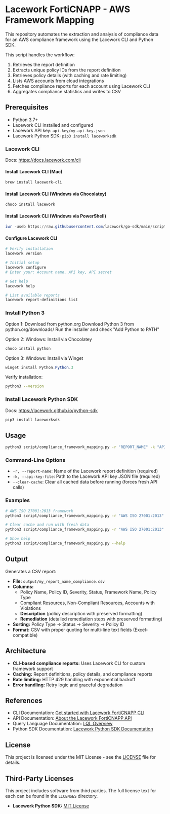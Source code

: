 # Lacework FortiCNAPP - AWS Framework Mapping

This repository automates the extraction and analysis of compliance data for an AWS compliance framework using the Lacework CLI and Python SDK.

This script handles the workflow:
1. Retrieves the report definition
2. Extracts unique policy IDs from the report definition
3. Retrieves policy details (with caching and rate limiting)
4. Lists AWS accounts from cloud integrations
5. Fetches compliance reports for each account using Lacework CLI
6. Aggregates compliance statistics and writes to CSV

## Prerequisites

- Python 3.7+
- Lacework CLI installed and configured
- Lacework API key: `api-key/my-api-key.json`
- Lacework Python SDK: `pip3 install laceworksdk`

### Lacework CLI

Docs: https://docs.lacework.com/cli

#### Install Lacework CLI (Mac)
```bash
brew install lacework-cli
```

#### Install Lacework CLI (Windows via Chocolatey)
```powershell
choco install lacework
```

#### Install Lacework CLI (Windows via PowerShell)
```powershell
iwr -useb https://raw.githubusercontent.com/lacework/go-sdk/main/scripts/install.ps1 | iex
```

#### Configure Lacework CLI
```bash
# Verify installation
lacework version

# Initial setup
lacework configure
# Enter your: Account name, API key, API secret

# Get help 
lacework help

# List available reports
lacework report-definitions list
```

### Install Python 3

Option 1: Download from python.org
Download Python 3 from python.org/downloads/
Run the installer and check "Add Python to PATH"

Option 2: Windows: Install via Chocolatey
```powershell
choco install python
```

Option 3: Windows: Install via Winget
```powershell
winget install Python.Python.3
```

Verify installation:
```bash
python3 --version
```

### Install Lacework Python SDK

Docs: https://lacework.github.io/python-sdk
```bash
pip3 install laceworksdk
```

## Usage

```bash
python3 script/compliance_framework_mapping.py -r "REPORT_NAME" -k "API_KEY_FILE" [--clear-cache]
```

### Command-Line Options

- `-r, --report-name`: Name of the Lacework report definition (required)
- `-k, --api-key-file`: Path to the Lacework API key JSON file (required)
- `--clear-cache`: Clear all cached data before running (forces fresh API calls)

### Examples

```bash
# AWS ISO 27001:2013 framework
python3 script/compliance_framework_mapping.py -r "AWS ISO 27001:2013" -k api-key/my-lw-api-key.json

# Clear cache and run with fresh data
python3 script/compliance_framework_mapping.py -r "AWS ISO 27001:2013" -k api-key/my-lw-api-key.json --clear-cache

# Show help
python3 script/compliance_framework_mapping.py --help
```

## Output

Generates a CSV report:
- **File:** `output/my_report_name_compliance.csv`
- **Columns:** 
  - Policy Name, Policy ID, Severity, Status, Framework Name, Policy Type
  - Compliant Resources, Non-Compliant Resources, Accounts with Violations
  - **Description** (policy description with preserved formatting)
  - **Remediation** (detailed remediation steps with preserved formatting)
- **Sorting:** Policy Type → Status → Severity → Policy ID
- **Format:** CSV with proper quoting for multi-line text fields (Excel-compatible)

## Architecture

- **CLI-based compliance reports:** Uses Lacework CLI for custom framework support
- **Caching:** Report definitions, policy details, and compliance reports
- **Rate limiting:** HTTP 429 handling with exponential backoff
- **Error handling:** Retry logic and graceful degradation

## References

- CLI Documentation: [Get started with Lacework FortiCNAPP CLI](https://docs.fortinet.com/document/lacework-forticnapp/latest/cli-reference/68020/get-started-with-the-lacework-forticnapp-cli)
- API Documentation: [About the Lacework FortiCNAPP API](https://docs.fortinet.com/document/lacework-forticnapp/latest/api-reference/863111/about-the-lacework-forticnapp-api)
- Query Language Documentation: [LQL Overview](https://docs.fortinet.com/document/lacework-forticnapp/latest/lql-reference/598361/lql-overview)
- Python SDK Documentation: [Lacework Python SDK Documentation](https://lacework.github.io/python-sdk)

## License

This project is licensed under the MIT License - see the [LICENSE](LICENSE) file for details.

## Third-Party Licenses

This project includes software from third parties. The full license text for each can be found in the `LICENSES` directory.

* **Lacework Python SDK:** [MIT License](./LICENSES/LACEWORK_SDK_LICENSE.md)
